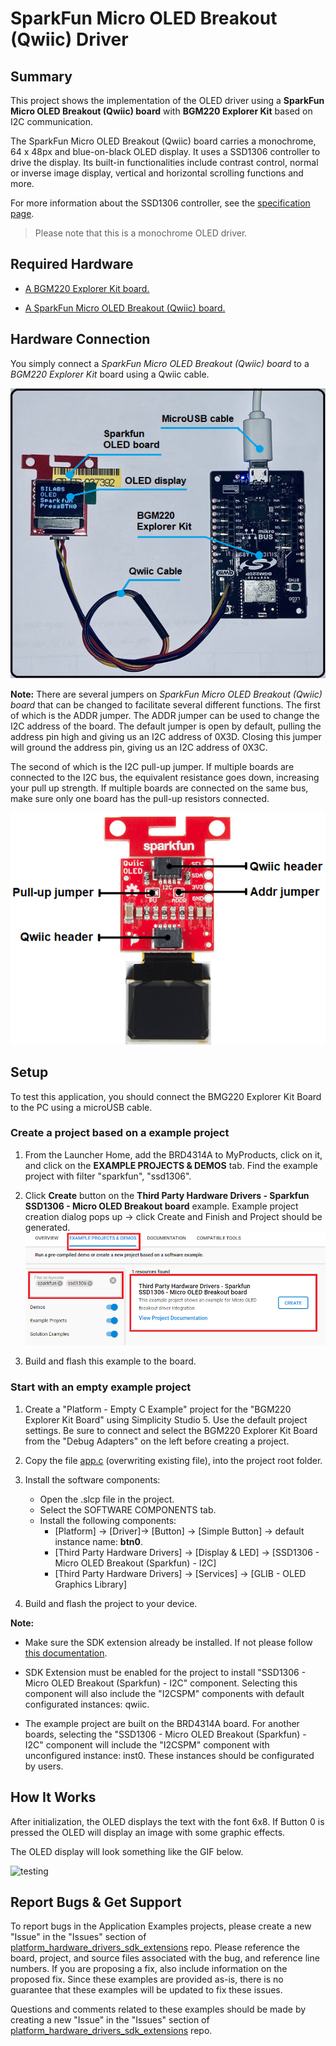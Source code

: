 # SparkFun Micro OLED Breakout (Qwiic) Driver #

## Summary ##

This project shows the implementation of the OLED driver using a **SparkFun Micro OLED Breakout (Qwiic) board** with **BGM220 Explorer Kit** based on I2C communication.

The SparkFun Micro OLED Breakout (Qwiic) board carries a monochrome, 64 x 48px and blue-on-black OLED display. It uses a SSD1306 controller to drive the display. Its built-in functionalities include contrast control, normal or inverse image display, vertical and horizontal scrolling functions and more.

For more information about the SSD1306 controller, see the [specification page](https://cdn.sparkfun.com/assets/learn_tutorials/3/0/8/SSD1306.pdf).

>Please note that this is a monochrome OLED driver.

## Required Hardware ##

- [A BGM220 Explorer Kit board.](https://www.silabs.com/development-tools/wireless/bluetooth/bgm220-explorer-kit)

- [A SparkFun Micro OLED Breakout (Qwiic) board.](https://www.sparkfun.com/products/14532)

## Hardware Connection ##

You simply connect a *SparkFun Micro OLED Breakout (Qwiic) board* to a *BGM220 Explorer Kit* board using a Qwiic cable.

![bgm220_kit_sparkfun_oled](bgm220_kit_sparkfun_oled.png)

**Note:** There are several jumpers on *SparkFun Micro OLED Breakout (Qwiic) board* that can be changed to facilitate several different functions. The first of which is the ADDR jumper. The ADDR jumper can be used to change the I2C address of the board. The default jumper is open by default, pulling the address pin high and giving us an I2C address of 0X3D. Closing this jumper will ground the address pin, giving us an I2C address of 0X3C.

The second of which is the I2C pull-up jumper. If multiple boards are connected to the I2C bus, the equivalent resistance goes down, increasing your pull up strength. If multiple boards are connected on the same bus, make sure only one board has the pull-up resistors connected.

![sparkfun_oled_board](sparkfun_oled_board.png)

## Setup ##

To test this application, you should connect the BMG220 Explorer Kit Board to the PC using a microUSB cable.

### Create a project based on a example project ###

1. From the Launcher Home, add the BRD4314A to MyProducts, click on it, and click on the **EXAMPLE PROJECTS & DEMOS** tab. Find the example project with filter "sparkfun", "ssd1306".

2. Click **Create** button on the **Third Party Hardware Drivers - Sparkfun SSD1306 - Micro OLED Breakout board** example. Example project creation dialog pops up -> click Create and Finish and Project should be generated.
![create_example](create_example.png)

3. Build and flash this example to the board.

### Start with an empty example project ###

1. Create a "Platform - Empty C Example" project for the "BGM220 Explorer Kit Board" using Simplicity Studio 5. Use the default project settings. Be sure to connect and select the BGM220 Explorer Kit Board from the "Debug Adapters" on the left before creating a project.

2. Copy the file [app.c](https://github.com/SiliconLabs/platform_hardware_drivers_sdk_extensions/tree/master/app/example/sparkfun_micro_oled_ssd1306) (overwriting existing file), into the project root folder.

3. Install the software components:
    - Open the .slcp file in the project.
    - Select the SOFTWARE COMPONENTS tab.
    - Install the following components:
        - [Platform] → [Driver]→ [Button] → [Simple Button] → default instance name: **btn0**.
        - [Third Party Hardware Drivers] → [Display & LED] → [SSD1306 - Micro OLED Breakout (Sparkfun) - I2C]
        - [Third Party Hardware Drivers] → [Services] → [GLIB - OLED Graphics Library]

4. Build and flash the project to your device.

**Note:**

- Make sure the SDK extension already be installed. If not please follow [this documentation](https://github.com/SiliconLabs/platform_hardware_drivers_sdk_extensions/blob/master/README.md).

- SDK Extension must be enabled for the project to install "SSD1306 - Micro OLED Breakout (Sparkfun) - I2C" component. Selecting this component will also include the "I2CSPM" components with default configurated instances: qwiic.

- The example project are built on the BRD4314A board. For another boards, selecting the "SSD1306 - Micro OLED Breakout (Sparkfun) - I2C" component will include the "I2CSPM" component with unconfigured instance: inst0. These instances should be configurated by users.

## How It Works ##

After initialization, the OLED displays the text with the font 6x8. If Button 0 is pressed the OLED will display an image with some graphic effects.

The OLED display will look something like the GIF below.

![testing](testing.gif)

## Report Bugs & Get Support ##

To report bugs in the Application Examples projects, please create a new "Issue" in the "Issues" section of [platform_hardware_drivers_sdk_extensions](https://github.com/SiliconLabs/platform_hardware_drivers_sdk_extensions) repo. Please reference the board, project, and source files associated with the bug, and reference line numbers. If you are proposing a fix, also include information on the proposed fix. Since these examples are provided as-is, there is no guarantee that these examples will be updated to fix these issues.

Questions and comments related to these examples should be made by creating a new "Issue" in the "Issues" section of [platform_hardware_drivers_sdk_extensions](https://github.com/SiliconLabs/platform_hardware_drivers_sdk_extensions) repo.
